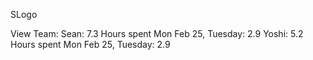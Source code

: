 SLogo

View Team:
Sean: 7.3 Hours spent Mon Feb 25, Tuesday: 2.9
Yoshi: 5.2 Hours spent Mon Feb 25, Tuesday: 2.9
